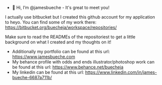 - 👋 Hi, I’m @jamesbueche - It's great to meet you!

I actually use bitbucket but I created this github account for my application to heyo. You can find some of my work there:
https://bitbucket.org/buecheja/workspace/repositories/

Make sure to read the READMEs of the repositoriest to get a little background on what I created and my thoughts on it!

- Additionally my portfolio can be found at this url: https://www.jamesbueche.com
- My behance profile with odds and ends illustrator/photoshop work can be found at this url: https://www.behance.net/buecheja
- My linkedin can be found at this url: https://www.linkedin.com/in/james-bueche-6687a711b/



<!---
jamesbueche/jamesbueche is a ✨ special ✨ repository because its `README.md` (this file) appears on your GitHub profile.
You can click the Preview link to take a look at your changes.
--->
